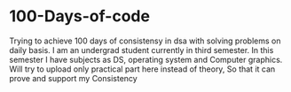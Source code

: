 # 100-Days-of-code
Trying to achieve 100 days of consistensy in dsa with solving problems on daily basis.
I am an undergrad student currently in third semester. In this semester I have subjects as DS, operating system and Computer graphics.
Will try to upload only practical part here instead of theory, So that it can prove and support my Consistency
